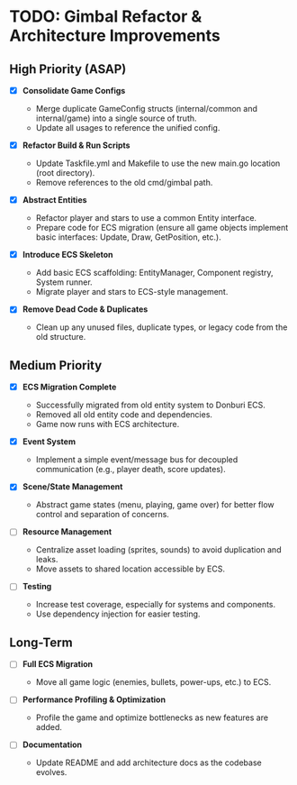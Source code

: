# TODO: Gimbal Refactor & Architecture Improvements

## High Priority (ASAP)

- [x] **Consolidate Game Configs**
    - Merge duplicate GameConfig structs (internal/common and internal/game) into a single source of truth.
    - Update all usages to reference the unified config.

- [x] **Refactor Build & Run Scripts**
    - Update Taskfile.yml and Makefile to use the new main.go location (root directory).
    - Remove references to the old cmd/gimbal path.

- [x] **Abstract Entities**
    - Refactor player and stars to use a common Entity interface.
    - Prepare code for ECS migration (ensure all game objects implement basic interfaces: Update, Draw, GetPosition, etc.).

- [x] **Introduce ECS Skeleton**
    - Add basic ECS scaffolding: EntityManager, Component registry, System runner.
    - Migrate player and stars to ECS-style management.

- [x] **Remove Dead Code & Duplicates**
    - Clean up any unused files, duplicate types, or legacy code from the old structure.

## Medium Priority

- [x] **ECS Migration Complete**
    - Successfully migrated from old entity system to Donburi ECS.
    - Removed all old entity code and dependencies.
    - Game now runs with ECS architecture.

- [x] **Event System**
    - Implement a simple event/message bus for decoupled communication (e.g., player death, score updates).

- [x] **Scene/State Management**
    - Abstract game states (menu, playing, game over) for better flow control and separation of concerns.

- [ ] **Resource Management**
    - Centralize asset loading (sprites, sounds) to avoid duplication and leaks.
    - Move assets to shared location accessible by ECS.

- [ ] **Testing**
    - Increase test coverage, especially for systems and components.
    - Use dependency injection for easier testing.

## Long-Term

- [ ] **Full ECS Migration**
    - Move all game logic (enemies, bullets, power-ups, etc.) to ECS.

- [ ] **Performance Profiling & Optimization**
    - Profile the game and optimize bottlenecks as new features are added.

- [ ] **Documentation**
    - Update README and add architecture docs as the codebase evolves. 